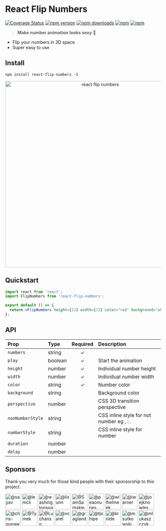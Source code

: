 # React Flip Numbers

[![Coverage Status](https://coveralls.io/repos/github/bluebill1049/react-flip-numbers/badge.svg?branch=master)](https://coveralls.io/github/bluebill1049/react-flip-numbers?branch=master)
[![npm version](https://img.shields.io/npm/v/react-flip-numbers.svg?style=flat-square)](https://www.npmjs.com/package/react-flip-numbers)
[![npm downloads](https://img.shields.io/npm/dm/react-flip-numbers.svg?style=flat-square)](https://www.npmjs.com/package/react-flip-numbers)
[![npm](https://img.shields.io/npm/dt/react-flip-numbers.svg?style=flat-square)](https://www.npmjs.com/package/react-flip-numbers)
[![npm](https://badgen.net/bundlephobia/minzip/react-flip-numbers)](https://badgen.net/bundlephobia/minzip/react-flip-numbers)

> **Make number animation looks sexy** :clap:

- Flip your numbers in 3D space
- Super easy to use

## Install

    npm install react-flip-numbers -S

<p align="center">
    <img width="600" src="https://raw.githubusercontent.com/bluebill1049/react-flip-numbers/master/react-flip-numbers.gif" alt="react flip numbers" />
</p>

## Quickstart

```jsx
import react from 'react';
import FlipNumbers from 'react-flip-numbers';

export default () => {
  return <FlipNumbers height={12} width={12} color="red" background="white" play perspective={100} numbers="12345" />;
};
```

## API

| Prop             | Type    | Required | Description                              |
| :--------------- | :------ | :------: | :--------------------------------------- |
| `numbers`        | string  |    ✓     |                                          |
| `play`           | boolean |    ✓     | Start the animation                      |  |
| `height`         | number  |    ✓     | Individual number height                 |
| `width`          | number  |    ✓     | Individual number width                  |
| `color`          | string  |    ✓     | Number color                             |
| `background`     | string  |          | Background color                         |
| `perspective`    | number  |          | CSS 3D transition perspective            |
| `nonNumberStyle` | string  |          | CSS inline style for not number eg , : . |
| `numberStyle`    | string  |          | CSS inline style for number              |
| `duration`       | number  |          |                                          |
| `delay`          | number  |          |                                          |

## Sponsors

Thank you very much for those kind people with their sponsorship to this project.

<p>
    <a href="https://github.com/sayav"
    ><img
            src="https://avatars1.githubusercontent.com/u/42376060?s=60&amp;v=4"
            width="50"
            height="50"
            alt="@sayav"
    /></a>
    <a href="https://github.com/lemcii"
    ><img
            src="https://avatars1.githubusercontent.com/u/35668113?s=60&amp;v=4"
            width="50"
            height="50"
            alt="@lemcii"
    /></a>
    <a href="https://github.com/washingtonsoares"
    ><img
            src="https://avatars2.githubusercontent.com/u/5726150?s=60&amp;v=4"
            width="50"
            height="50"
            alt="@washingtonsoares"
    /></a>
    <a href="https://github.com/lixunn"
    ><img
            src="https://avatars2.githubusercontent.com/u/5017964?s=60&amp;v=4"
            width="50"
            height="50"
            alt="@lixunn"
    /></a>
    <a href="https://github.com/SamSamskies"
    ><img
            src="https://avatars2.githubusercontent.com/u/3655410?s=60&amp;v=4"
            width="50"
            height="50"
            alt="@SamSamskies"
    /></a>
    <a href="https://github.com/peaonunes"
    ><img
            src="https://avatars2.githubusercontent.com/u/3356720?s=60&amp;v=4"
            width="50"
            height="50"
            alt="@peaonunes"
    /></a>
    <a href="https://github.com/wilhelmeek"
    ><img
            src="https://avatars2.githubusercontent.com/u/609452?s=60&amp;v=4"
            width="50"
            height="50"
            alt="@wilhelmeek"
    /></a>
    <a href="https://github.com/iwarner"
    ><img
            src="https://avatars2.githubusercontent.com/u/279251?s=60&amp;v=4"
            width="50"
            height="50"
            alt="@iwarner"
    /></a>
    <a href="https://github.com/joejknowles"
    ><img
            src="https://avatars2.githubusercontent.com/u/10728145?s=60&amp;v=4"
            width="50"
            height="50"
            alt="@joejknowles"
    /></a>
    <a href="https://github.com/chris-gunawardena"
    ><img
            src="https://avatars0.githubusercontent.com/u/5763108?s=60&amp;v=4"
            width="50"
            height="50"
            alt="@chris-gunawardena"
    /></a>
    <a href="https://github.com/Tymek"
    ><img
            src="https://avatars1.githubusercontent.com/u/2625371?s=60&amp;v=4"
            width="50"
            height="50"
            alt="@Tymek"
    /></a>
    <a href="https://github.com/Luchanso"
    ><img
            src="https://avatars0.githubusercontent.com/u/2098777?s=60&amp;v=4"
            width="50"
            height="50"
            alt="@Luchanso"
    /></a>
    <a href="https://github.com/vcarel"
    ><img
            src="https://avatars1.githubusercontent.com/u/1541093?s=60&amp;v=4"
            width="50"
            height="50"
            alt="@vcarel"
    /></a>
    <a href="https://github.com/gragland"
    ><img
            src="https://avatars0.githubusercontent.com/u/1481077?s=60&amp;v=4"
            width="50"
            height="50"
            alt="@gragland"
    /></a>
    <a href="https://github.com/tjshipe"
    ><img
            src="https://avatars2.githubusercontent.com/u/1254942?s=60&amp;v=4"
            width="50"
            height="50"
            alt="@tjshipe"
    /></a>
    <a href="https://github.com/krnlde"
    ><img
            src="https://avatars1.githubusercontent.com/u/1087002?s=60&amp;v=4"
            width="50"
            height="50"
            alt="@krnlde"
    /></a>
    <a href="https://github.com/msutkowski"
    ><img
            src="https://avatars2.githubusercontent.com/u/784953?s=60&amp;v=4"
            width="50"
            height="50"
            alt="@msutkowski"
    /></a>
    <a href="https://github.com/mlukaszczyk"
    ><img
            src="https://avatars3.githubusercontent.com/u/599247?s=60&amp;v=4"
            width="50"
            height="50"
            alt="@mlukaszczyk"
    /></a>
</p>
